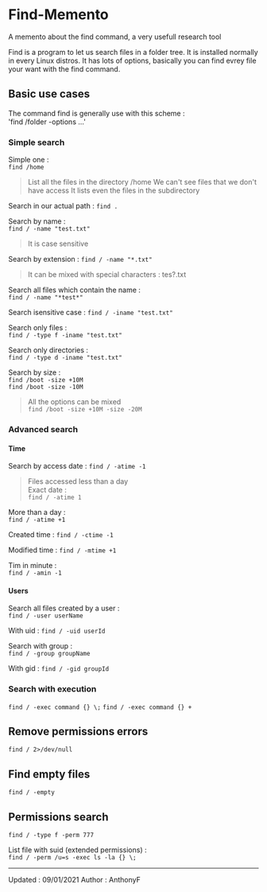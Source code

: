 # Find-Memento

A memento about the find command, a very usefull research tool

Find is a program to let us search files in a folder tree. It is installed normally in every Linux distros.
It has lots of options, basically you can find evrey file your want with the find command.

## Basic use cases

The command find is generally use with this scheme :  
'find /folder -options ...'

### Simple search

Simple one :  
`find /home`

>List all the files in the directory /home
>We can't see files that we don't have access
>It lists even the files in the subdirectory

Search in our actual path :
`find .`

Search by name :  
`find / -name "test.txt"`
> It is case sensitive

Search by extension :
`find / -name "*.txt"`

>It can be mixed with special characters :
> tes?.txt

Search all files which contain the name :  
`find / -name "*test*"`

Search isensitive case :
`find / -iname "test.txt"`

Search only files :  
`find / -type f -iname "test.txt"`

Search only directories :  
`find / -type d -iname "test.txt"`

Search by size :  
`find /boot -size +10M`  
`find /boot -size -10M`  
> All the options can be mixed  
`find /boot -size +10M -size -20M`

### Advanced search

#### Time

Search by access date :
`find / -atime -1`
> Files accessed less than a day  
Exact date :  
`find / -atime 1`

More than a day :  
`find / -atime +1`

Created time :
`find / -ctime -1`

Modified time :
`find / -mtime +1`

Tim in minute :  
`find / -amin -1`

#### Users

Search all files created by a user :  
`find / -user userName`

With uid :
`find / -uid userId`

Search with group :  
`find / -group groupName`

With gid :
`find / -gid groupId`

### Search with execution

`find / -exec command {} \;`
`find / -exec command {} +`

## Remove permissions errors

`find / 2>/dev/null`

## Find empty files

`find / -empty`

## Permissions search

`find / -type f -perm 777`

List file with suid (extended permissions) :  
`find / -perm /u=s -exec ls -la {} \;`

___
Updated : 09/01/2021
Author : AnthonyF
